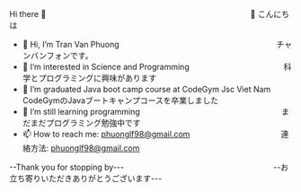 Hi there 👋　　　　　　　　　　　　　　　　　　　　　　　　　　👋 こんにちは
 - 👋 Hi, I’m Tran Van Phuong　　　　　　　　　　　　　　　　　　　　チャンバンフォンです。
 - 👀 I’m interested in Science and Programming　　　　　　　　　　　　科学とプログラミングに興味があります
 - 🌱 I’m graduated Java boot camp course at CodeGym Jsc Viet Nam　　　CodeGymのJavaブートキャンプコースを卒業しました
 - 🌱 I’m still learning programming　　　　　　　　　　　　　　　　　　まだまだプログラミング勉強中です
 - 📫 How to reach me: phuonglf98@gmail.com　　　　　　　　　　  　    連絡方法: phuonglf98@gmail.com

--Thank you for stopping by---　　　　　　　　　　　　　　　　　　　--お立ち寄りいただきありがとうございます---
